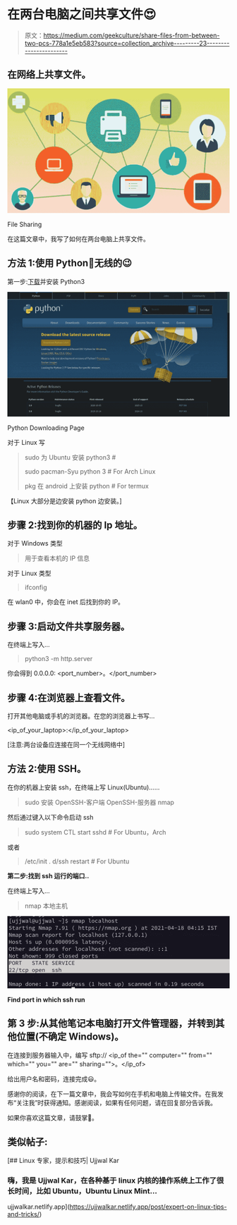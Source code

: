 # 在两台电脑之间共享文件😍

> 原文：<https://medium.com/geekculture/share-files-from-between-two-pcs-778a1e5eb583?source=collection_archive---------23----------------------->

## 在网络上共享文件。

![](img/c5a2546cf9a9076b8d280954f3160303.png)

File Sharing

在这篇文章中，我写了如何在两台电脑上共享文件。

## 方法 1:使用 Python👐无线的😉

第一步:[下载](https://www.python.org/downloads/)并安装 Python3

![](img/5440774674026daf8b51af3ee970904f.png)

Python Downloading Page

对于 Linux 写

> sudo 为 Ubuntu 安装 python3 #
> 
> sudo pacman-Syu python 3 # For Arch Linux
> 
> pkg 在 android 上安装 python # For termux

【Linux 大部分是边安装 python 边安装。]

## 步骤 2:找到你的机器的 Ip 地址。

对于 Windows 类型

> 用于查看本机的 IP 信息

对于 Linux 类型

> ifconfig

在 wlan0 中，你会在 inet 后找到你的 IP。

## 步骤 3:启动文件共享服务器。

在终端上写入…

> python3 -m http.server

你会得到 0.0.0.0: <port_number>。</port_number>

## 步骤 4:在浏览器上查看文件。

打开其他电脑或手机的浏览器。在您的浏览器上书写…

<ip_of_your_laptop>:</ip_of_your_laptop>

[注意:两台设备应连接在同一个无线网络中]

## 方法 2:使用 SSH。

在你的机器上安装 ssh，在终端上写 Linux(Ubuntu)……

> sudo 安装 OpenSSH-客户端 OpenSSH-服务器 nmap

然后通过键入以下命令启动 ssh

> sudo system CTL start sshd # For Ubuntu，Arch

或者

> /etc/init . d/ssh restart # For Ubuntu

**第二步:找到 ssh 运行的端口..**

在终端上写入…

> nmap 本地主机

![](img/f5e11ee2b659272b0eb6a18038faff6a.png)

**Find port in which ssh run**

## 第 3 步:从其他笔记本电脑打开文件管理器，并转到其他位置(不确定 Windows)。

在连接到服务器输入中，编写 sftp:// <ip_of the="" computer="" from="" which="" you="" are="" sharing="">。</ip_of>

给出用户名和密码，连接完成😃。

感谢你的阅读，在下一篇文章中，我会写如何在手机和电脑上传输文件。在我发布“关注我”时获得通知。感谢阅读，如果有任何问题，请在回复部分告诉我。

如果你喜欢这篇文章，请鼓掌🐧。

## 类似帖子:

[](https://ujjwalkar.netlify.app/post/expert-on-linux-tips-and-tricks/) [## Linux 专家，提示和技巧| Ujjwal Kar

### 嗨，我是 Ujjwal Kar，在各种基于 linux 内核的操作系统上工作了很长时间，比如 Ubuntu，Ubuntu Linux Mint…

ujjwalkar.netlify.app](https://ujjwalkar.netlify.app/post/expert-on-linux-tips-and-tricks/)